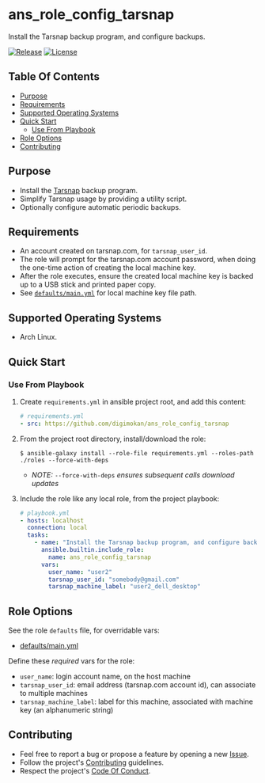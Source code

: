 # ans_role_config_tarsnap

Install the Tarsnap backup program, and configure backups.

[![Release](https://img.shields.io/github/release/digimokan/ans_role_config_tarsnap.svg?label=release)](https://github.com/digimokan/ans_role_config_tarsnap/releases/latest "Latest Release Notes")
[![License](https://img.shields.io/badge/license-MIT-blue.svg?label=license)](LICENSE.md "Project License")

## Table Of Contents

* [Purpose](#purpose)
* [Requirements](#requirements)
* [Supported Operating Systems](#supported-operating-systems)
* [Quick Start](#quick-start)
    * [Use From Playbook](#use-from-playbook)
* [Role Options](#role-options)
* [Contributing](#contributing)

## Purpose

* Install the [Tarsnap](https://www.tarsnap.com/) backup program.
* Simplify Tarsnap usage by providing a utility script.
* Optionally configure automatic periodic backups.

## Requirements

* An account created on tarsnap.com, for `tarsnap_user_id`.
* The role will prompt for the tarsnap.com account password, when doing the
  one-time action of creating the local machine key.
* After the role executes, ensure the created local machine key is backed up to
  a USB stick and printed paper copy.
* See [`defaults/main.yml`](../defaults/main.yml) for local machine key file
  path.

## Supported Operating Systems

* Arch Linux.

## Quick Start

### Use From Playbook

1. Create `requirements.yml` in ansible project root, and add this content:

   ```yaml
   # requirements.yml
   - src: https://github.com/digimokan/ans_role_config_tarsnap
   ```

2. From the project root directory, install/download the role:

   ```shell
   $ ansible-galaxy install --role-file requirements.yml --roles-path ./roles --force-with-deps
   ```

   * _NOTE:_ `--force-with-deps` _ensures subsequent calls download updates_

3. Include the role like any local role, from the project playbook:

   ```yaml
   # playbook.yml
   - hosts: localhost
     connection: local
     tasks:
       - name: "Install the Tarsnap backup program, and configure backups"
         ansible.builtin.include_role:
           name: ans_role_config_tarsnap
         vars:
           user_name: "user2"
           tarsnap_user_id: "somebody@gmail.com"
           tarsnap_machine_label: "user2_dell_desktop"
   ```

## Role Options

See the role `defaults` file, for overridable vars:

  * [defaults/main.yml](../defaults/main.yml)

Define these _required_ vars for the role:

  * `user_name`: login account name, on the host machine
  * `tarsnap_user_id`: email address (tarsnap.com account id), can associate to multiple machines
  * `tarsnap_machine_label`: label for this machine, associated with machine key (an alphanumeric string)

## Contributing

* Feel free to report a bug or propose a feature by opening a new
  [Issue](https://github.com/digimokan/ans_role_config_tarsnap/issues).
* Follow the project's [Contributing](CONTRIBUTING.md) guidelines.
* Respect the project's [Code Of Conduct](CODE_OF_CONDUCT.md).

